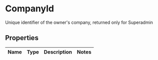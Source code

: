 

# CompanyId

Unique identifier of the owner's company, returned only for Superadmin

## Properties

| Name | Type | Description | Notes |
|------------ | ------------- | ------------- | -------------|



